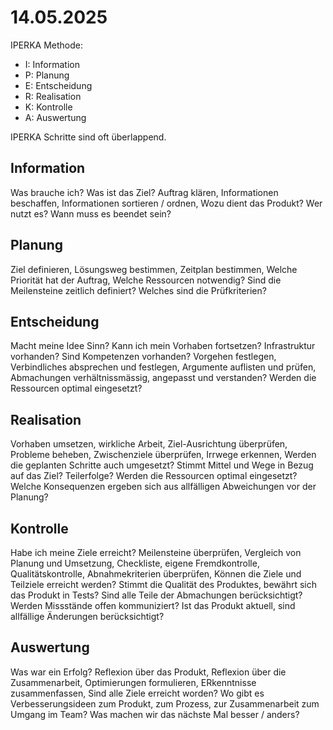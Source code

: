 # 14.05.2025

IPERKA Methode:

- I: Information
- P: Planung
- E: Entscheidung
- R: Realisation
- K: Kontrolle
- A: Auswertung
  
IPERKA Schritte sind oft überlappend.

## Information
Was brauche ich? Was ist das Ziel? Auftrag klären, Informationen beschaffen, Informationen sortieren / ordnen, Wozu dient das Produkt? Wer nutzt es? Wann muss es beendet sein?
## Planung
Ziel definieren, Lösungsweg bestimmen, Zeitplan bestimmen, Welche Priorität hat der Auftrag, Welche Ressourcen notwendig? Sind die Meilensteine zeitlich definiert? Welches sind die Prüfkriterien?
## Entscheidung
Macht meine Idee Sinn? Kann ich mein Vorhaben fortsetzen? Infrastruktur vorhanden? Sind Kompetenzen vorhanden? Vorgehen festlegen, Verbindliches absprechen und festlegen, Argumente auflisten und prüfen, Abmachungen verhältnissmässig, angepasst und verstanden? Werden die Ressourcen optimal eingesetzt?
## Realisation
Vorhaben umsetzen, wirkliche Arbeit, Ziel-Ausrichtung überprüfen, Probleme beheben, Zwischenziele überprüfen, Irrwege erkennen, Werden die geplanten Schritte auch umgesetzt? Stimmt Mittel und Wege in Bezug auf das Ziel? Teilerfolge? Werden die Ressourcen optimal eingesetzt? Welche Konsequenzen ergeben sich aus allfälligen Abweichungen vor der Planung?
## Kontrolle
Habe ich meine Ziele erreicht? Meilensteine überprüfen, Vergleich von Planung und Umsetzung, Checkliste, eigene Fremdkontrolle, Qualitätskontrolle, Abnahmekriterien überprüfen, Können die Ziele und Teilziele erreicht werden? Stimmt die Qualität des Produktes, bewährt sich das Produkt in Tests? Sind alle Teile der Abmachungen berücksichtigt? Werden Missstände offen kommuniziert? Ist das Produkt aktuell, sind allfällige Änderungen berücksichtigt?
## Auswertung
Was war ein Erfolg? Reflexion über das Produkt, Reflexion über die Zusammenarbeit, Optimierungen formulieren, ERkenntnisse zusammenfassen, Sind alle Ziele erreicht worden? Wo gibt es Verbesserungsideen zum Produkt, zum Prozess, zur Zusammenarbeit zum Umgang im Team? Was machen wir das nächste Mal besser / anders?

